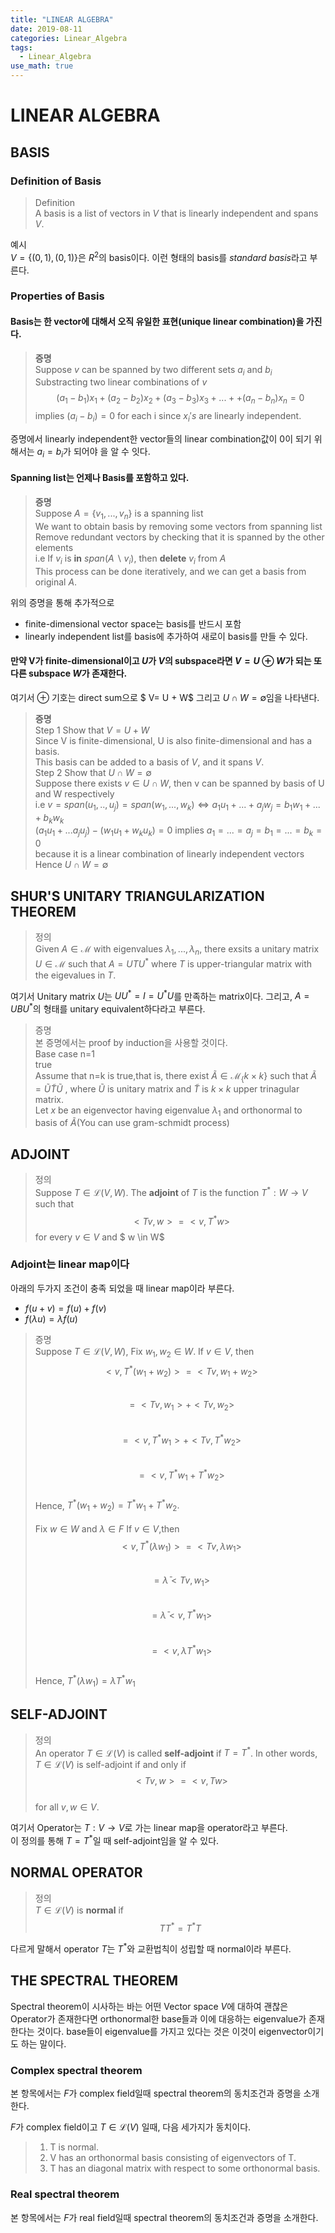 ```yaml
---
title: "LINEAR ALGEBRA"
date: 2019-08-11
categories: Linear_Algebra
tags:
  - Linear_Algebra
use_math: true
---
```


# LINEAR ALGEBRA

## BASIS

### Definition of Basis

  >Definition<br>
  >A basis is a list of vectors in $V$ that is linearly independent and spans $V$.
  
  예시<br>
  $V = \lbrace(0,1),(0,1)\rbrace$은 $R^2$의 basis이다. 이런 형태의 basis를  *standard basis*라고 부른다.

### Properties of Basis

#### Basis는 한 vector에 대해서 오직 유일한 표현(unique linear combination)을 가진다.
  >**증명**<br>
  >Suppose $v$ can be spanned by two different sets ${a_{i}}$ and ${b_{i}}$<br>
  >Substracting two linear combinations of $v$<br>
  >$$(a_{1}-b_{1})x_{1}+(a_{2}-b_{2})x_{2}+(a_{3}-b_{3})x_{3}+...++(a_{n}-b_{n})x_{n} = 0$$
  >implies $(a_{i}-b_{i}) = 0$ for each i since $x_{i}'s$ are linearly independent.

  증명에서 linearly independent한 vector들의 linear combination값이 0이 되기 위해서는 $a_{i} = b_{i}$가 되어야 을 알 수 잇다.

#### Spanning list는 언제나 Basis를 포함하고 있다.
  >**증명**<br>
  >Suppose $A = \lbrace v_{1},...,v_{n} \rbrace$ is a spanning list<br>
  >We want to obtain basis by removing some vectors from spanning list<br>
  >Remove redundant vectors by checking that it is spanned by the other elements <br>
  >i.e If $v_{i}$ is **in** $span(A \backslash v_{i})$, then **delete** $v_{i}$ from $A$ <br>
  >This process can be done iteratively, and we can get a basis from original $A$.
  
  위의 증명을 통해 추가적으로 
  - finite-dimensional vector space는 basis를 반드시 포함
  - linearly independent list를 basis에 추가하여 새로이 basis를 만들 수 있다.
  
#### 만약 V가 finite-dimensional이고 $U$가 $V$의 subspace라면 $V = U \oplus W$가 되는 또다른 subspace $W$가 존재한다.
  여기서 $\oplus$ 기호는 direct sum으로  $ V= U + W$  그리고  $U \cap W = \emptyset$임을 나타낸다.
  
  >**증명**<br>
  >Step 1 Show that $V = U + W$<br>
  >Since V is finite-dimensional, U is also finite-dimensional and has a basis.<br>
  >This basis can be added to a basis of $V$, and it spans $V$.<br>
  >Step 2 Show that $U \cap W = \emptyset$<br>
  >Suppose there exists $v \in U \cap W$, then v can be spanned by basis of U and W respectively<br>
  >i.e $v = span(u_{1},..,u_{j})=span(w_{1},...,w_{k}) \iff a_{1}u_{1}+...+a_{j}w_{j}=b_{1}w_{1}+...+b_{k}w_{k}$<br>
  >$(a_{1}u_{1}+...a_{j}u_{j})-(w_{1}u_{1}+w_{k}u_{k})=0$ implies $a_{1}=...=a_{j}=b_{1}=...=b_{k}=0$<br>
  >because it is a linear combination of linearly independent vectors<br>
  >Hence $U \cap W = \emptyset$
  
## SHUR'S UNITARY TRIANGULARIZATION THEOREM

>정의<br>
>Given $A \in \mathcal{M}$ with eigenvalues $\lambda_{1},...,\lambda_{n}$, there exsits a unitary matrix $U \in \mathcal{M}$ such that $A = UTU^{\ast}$ where $T$ is upper-triangular matrix with the eigevalues in $T$.

여기서 Unitary matrix $U$는 $UU^{\ast} = I = U^{\ast} U$를 만족하는 matrix이다. 그리고, $A = UBU^{\ast}$의 형태를 unitary equivalent하다라고 부른다.

>증명<br>
>본 증명에서는 proof by induction을 사용할 것이다.<br>
>Base case n=1<br>
> true<br>
>Assume that n=k is true,that is, there exist $\widetilde{A} \in \mathcal{M}_\lbrace k \times k \rbrace$ such that $\widetilde{A} = \widetilde{U} \widetilde{T} \widetilde{U}$ , where $\widetilde{U}$ is unitary matrix and $\widetilde{T}$ is $k \times k$ upper trinagular matrix.<br>
>Let $x$ be an eigenvector having eigenvalue $\lambda_{1}$ and orthonormal to basis of $\widetilde{A}$(You can use gram-schmidt process)

## ADJOINT

>정의<br>
>Suppose $T \in \mathcal{L}(V,W)$. The **adjoint** of $T$ is the function $T^{\ast} : W \rightarrow V$ such that
$$<Tv,w> = <v,T^{\ast}w>$$
for every $v \in V$ and $ w \in W$

### Adjoint는 linear map이다
아래의 두가지 조건이 충족 되었을 때 linear map이라 부른다.
 - $f(u+v) = f(u)+f(v)$
 - $f(\lambda u) = \lambda f(u)$
  
>증명<br>
>Suppose $T \in \mathcal{L}(V,W)$, Fix $w_{1},w_{2} \in W$. If $v \in V$, then<br>
$$<v,T^{\ast}(w_{1}+w_{2})>=<Tv,w_{1}+w_{2}>$$<br>
$$= <Tv,w_{1}>+<Tv,w_{2}>$$<br>
$$= <v,T^{\ast}w_{1}>+<Tv,T^{\ast}w_{2}>$$<br>
$$= <v,T^{\ast}w_{1}+T^{\ast}w_{2}>$$<br>
Hence, $T^{\ast}(w_{1}+w_{2}) = T^{\ast}w_{1}+T^{\ast}w_{2}.$<br><br>
Fix $w \in W$ and $\lambda \in F$ If $v \in V$,then<br>
$$<v,T^{\ast}({\lambda}w_{1})> = <Tv,{\lambda}w_{1}>$$<br>
$$ = \bar\lambda<Tv,w_{1}>$$<br>
$$ = \bar\lambda<v,T^{\ast}w_{1}>$$<br>
$$ = <v,{\lambda}T^{\ast}w_{1}>$$<br>
Hence, $T^{\ast}({\lambda}w_{1}) = {\lambda}T^{\ast}w_{1}$

## SELF-ADJOINT
>정의<br>
>An operator $T \in \mathcal{L}(V)$ is called **self-adjoint** if $T = T^{\ast}$. In other words,<br>
$T \in \mathcal{L}(V)$ is self-adjoint if and only if<br>
$$<Tv,w>=<v,Tw>$$<br>
for all $v,w \in V.$

여기서
Operator는 $T:V \rightarrow V$로 가는 linear map을 operator라고 부른다.<br>
이 정의를 통해 $T=T^{\ast}$일 때 self-adjoint임을 알 수 있다.

## NORMAL OPERATOR
>정의<br>
$T \in \mathcal{L}(V)$ is **normal** if<br>
$$TT^{\ast}=T^{\ast}T$$

다르게 말해서 operator $T$는 $T^{\ast}$와 교환법칙이 성립할 때 normal이라 부른다.

## THE SPECTRAL THEOREM

Spectral theorem이 시사하는 바는 어떤 Vector space $V$에 대하여 괜찮은 Operator가 존재한다면 orthonormal한 base들과 이에 대응하는 eigenvalue가 존재한다는 것이다. base들이 eigenvalue를 가지고 있다는 것은 이것이 eigenvector이기도 하는 말이다.

### Complex spectral theorem

본 항목에서는 $F$가 complex field일때 spectral theorem의 동치조건과 증명을 소개한다.

$F$가 complex field이고 $T \in \mathcal{L}(V)$ 일때, 다음 세가지가 동치이다.
>1. T is normal.
>2. V has an orthonormal basis consisting of eigenvectors of T.
>3. T has an diagonal matrix with respect to some orthonormal basis.

### Real spectral theorem

본 항목에서는 $F$가 real field일때 spectral theorem의 동치조건과 증명을 소개한다.


